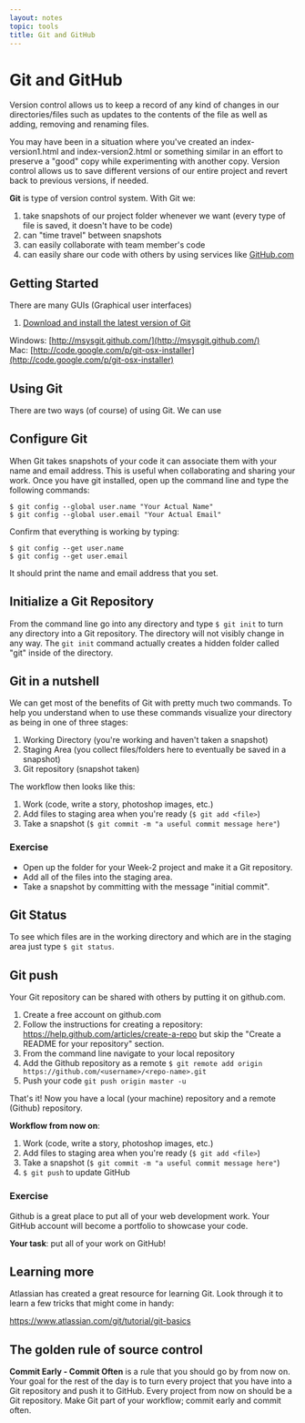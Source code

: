 ```yaml
---
layout: notes
topic: tools
title: Git and GitHub
---
```


# Git and GitHub

Version control allows us to keep a record of any kind of changes in our directories/files such as updates to the contents of the file as well as adding, removing and renaming files. 

You may have been in a situation where you've created an index-version1.html and index-version2.html or something similar in an effort to preserve a "good" copy while experimenting with another copy.  Version control allows us to save different versions of our entire project and revert back to previous versions, if needed.

**Git** is type of version control system. With Git we:

1. take snapshots of our project folder whenever we want (every type of file is saved, it doesn't have to be code)
2. can "time travel" between snapshots
3. can easily collaborate with team member's code
4. can easily share our code with others by using services like [GitHub.com](http://github.com)

## Getting Started

There are many GUIs (Graphical user interfaces)

1. [Download and install the latest version of Git](http://git-scm.com/downloads) 

Windows: [http://msysgit.github.com/](http://msysgit.github.com/)  
Mac: [http://code.google.com/p/git-osx-installer](http://code.google.com/p/git-osx-installer)
 
## Using Git
There are two ways (of course) of using Git.  We can use 

## Configure Git

When Git takes snapshots of your code it can associate them with your name and email address. This is useful when collaborating and sharing your work. Once you have git installed, open up the command line and type the following commands:

```
$ git config --global user.name "Your Actual Name"
$ git config --global user.email "Your Actual Email"
```

Confirm that everything is working by typing:

```
$ git config --get user.name
$ git config --get user.email
```

It should print the name and email address that you set.

## Initialize a Git Repository

From the command line go into any directory and type `$ git init` to turn any directory into a Git repository. The directory will not visibly change in any way. The `git init` command actually creates a hidden folder called "git" inside of the directory.

## Git in a nutshell

We can get most of the benefits of Git with pretty much two commands. To help you understand when to use these commands visualize your directory as being in one of three stages:

1. Working Directory (you're working and haven't taken a snapshot)
2. Staging Area (you collect files/folders here to eventually be saved in a snapshot)
3. Git repository (snapshot taken)

The workflow then looks like this:

1. Work (code, write a story, photoshop images, etc.)
2. Add files to staging area when you're ready (`$ git add <file>`)
3. Take a snapshot (`$ git commit -m "a useful commit message here"`)

### Exercise

* Open up the folder for your Week-2 project and make it a Git repository. 
* Add all of the files into the staging area.
* Take a snapshot by committing with the message "initial commit".


## Git Status

To see which files are in the working directory and which are in the staging area just type `$ git status`.

## Git push

Your Git repository can be shared with others by putting it on github.com. 

1. Create a free account on github.com
2. Follow the instructions for creating a repository: https://help.github.com/articles/create-a-repo but skip the "Create a README for your repository" section.
3. From the command line navigate to your local repository
4. Add the Github repository as a remote `$ git remote add origin https://github.com/<username>/<repo-name>.git`
5. Push your code `git push origin master -u`

That's it! Now you have a local (your machine) repository and a remote (Github) repository.

**Workflow from now on**:

1. Work (code, write a story, photoshop images, etc.)
2. Add files to staging area when you're ready (`$ git add <file>`)
3. Take a snapshot (`$ git commit -m "a useful commit message here"`)
4. `$ git push` to update GitHub

### Exercise

Github is a great place to put all of your web development work. Your GitHub account will become a portfolio to showcase your code. 

**Your task**: put all of your work on GitHub!

## Learning more

Atlassian has created a great resource for learning Git. Look through it to learn a few tricks that might come in handy:

https://www.atlassian.com/git/tutorial/git-basics

## The golden rule of source control

**Commit Early - Commit Often** is a rule that you should go by from now on. Your goal for the rest of the day is to turn every project that you have into a Git repository and push it to GitHub. Every project from now on should be a  Git repository. Make Git part of your workflow; commit early and commit often.